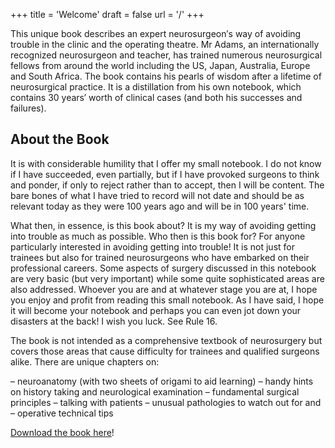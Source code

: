 +++
title = 'Welcome'
draft = false
url = '/'
+++

This unique book describes an expert neurosurgeon′s way of avoiding trouble in the clinic and the operating theatre. Mr Adams, an internationally recognized neurosurgeon and teacher, has trained numerous neurosurgical fellows from around the world including the US, Japan, Australia, Europe and South Africa. The book contains his pearls of wisdom after a lifetime of neurosurgical practice. It is a distillation from his own notebook, which contains 30 years′ worth of clinical cases (and both his successes and failures).



## About the Book

It is with considerable humility that I offer my small notebook. I do not know if I have succeeded, even partially, but if I have provoked surgeons to think and ponder, if only to reject rather than to accept, then I will be content. The bare bones of what I have tried to record will not date and should be as relevant today as they were 100 years ago and will be in 100 years' time.

What then, in essence, is this book about? It is my way of avoiding getting into trouble as much as possible. Who then is this book for? For anyone particularly interested in avoiding getting into trouble! It is not just for trainees but also for trained neurosurgeons who have embarked on their professional careers. Some aspects of surgery discussed in this notebook are very basic (but very important) while some quite sophisticated areas are also addressed. Whoever you are and at whatever stage you are at, I hope you enjoy and profit from reading this small notebook. As I have said, I hope it will become your notebook and perhaps you can even jot down your disasters at the back! I wish you luck. See Rule 16.

The book is not intended as a comprehensive textbook of neurosurgery but covers those areas that cause difficulty for trainees and qualified surgeons alike. There are unique chapters on:

– neuroanatomy (with two sheets of origami to aid learning)
– handy hints on history taking and neurological examination
– fundamental surgical principles
– talking with patients
– unusual pathologies to watch out for and
– operative technical tips

[Download the book here](A-Surgeon-s-Notebook-Chris-Adams.pdf)!